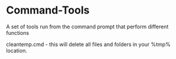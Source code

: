# Command-Tools
A set of tools run from the command prompt that perform different functions

cleantemp.cmd - this will delete all files and folders in your %tmp% location. 
